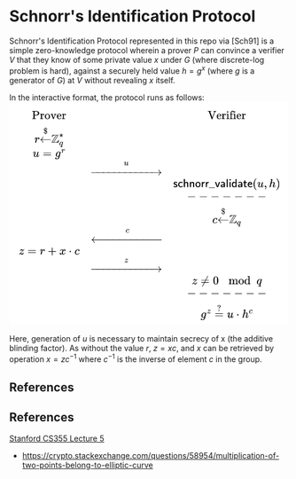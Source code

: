 # Schnorr's Identification Protocol
Schnorr's Identification Protocol represented in this repo via \[Sch91\] is a simple zero-knowledge protocol wherein a prover $P$ can convince a verifier $V$ that they know of some private value $x$ under $G$ (where discrete-log problem is hard), against a securely held value $h=g^x$ (where $g$ is a generator of $G$) at $V$ without revealing $x$ itself.

In the interactive format, the protocol runs as follows:
![Interactive Schnorr Protocol](assets/interactive_schnorr.png)

Here, generation of $u$ is necessary to maintain secrecy of x (the additive blinding factor). As without the value $r$, $z = x c$, and $x$ can be retrieved by operation $x = z c^{-1}$ where $c^{-1}$ is the inverse of element $c$ in the group.

## References
## References

[Stanford CS355 Lecture 5](https://crypto.stanford.edu/cs355/19sp/lec5.pdf)

- https://crypto.stackexchange.com/questions/58954/multiplication-of-two-points-belong-to-elliptic-curve
